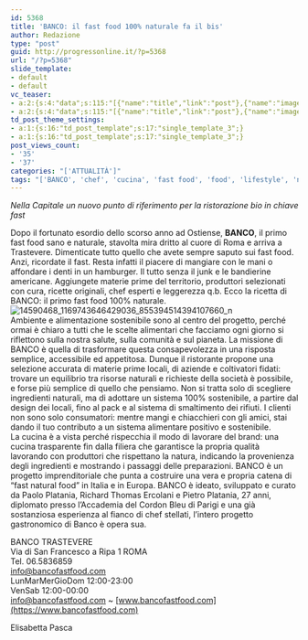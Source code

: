 ```yaml
---
id: 5368
title: 'BANCO: il fast food 100% naturale fa il bis'
author: Redazione
type: "post"
guid: http://progressonline.it/?p=5368
url: "/?p=5368"
slide_template:
- default
- default
vc_teaser:
- a:2:{s:4:"data";s:115:"[{"name":"title","link":"post"},{"name":"image","image":"featured","link":"none"},{"name":"text","mode":"excerpt"}]";s:7:"bgcolor";s:0:"";}
- a:2:{s:4:"data";s:115:"[{"name":"title","link":"post"},{"name":"image","image":"featured","link":"none"},{"name":"text","mode":"excerpt"}]";s:7:"bgcolor";s:0:"";}
td_post_theme_settings:
- a:1:{s:16:"td_post_template";s:17:"single_template_3";}
- a:1:{s:16:"td_post_template";s:17:"single_template_3";}
post_views_count:
- '35'
- '37'
categories: "['ATTUALITÀ']"
tags: "['BANCO', 'chef', 'cucina', 'fast food', 'food', 'lifestyle', 'news', 'Paolo Platania', 'Pietro Platania', 'Richard Thomas Ercolani', 'Roma', 'Trastevere']"
---
```


*Nella Capitale un nuovo punto di riferimento per la ristorazione bio in chiave fast*

Dopo il fortunato esordio dello scorso anno ad Ostiense, **BANCO**, il primo fast food sano e naturale, stavolta mira dritto al cuore di Roma e arriva a Trastevere. Dimenticate tutto quello che avete sempre saputo sui fast food. Anzi, ricordate il fast. Resta infatti il piacere di mangiare con le mani o affondare i denti in un hamburger. Il tutto senza il junk e le bandierine americane. Aggiungete materie prime del territorio, produttori selezionati con cura, ricette originali, chef esperti e leggerezza q.b. Ecco la ricetta di BANCO: il primo fast food 100% naturale.![14590468_1169743646429036_855394514394107660_n](https://progressonline.it/wp-content/uploads/2016/10/14590468_1169743646429036_855394514394107660_n-300x200.jpg)  
Ambiente e alimentazione sostenibile sono al centro del progetto, perché ormai è chiaro a tutti che le scelte alimentari che facciamo ogni giorno si riflettono sulla nostra salute, sulla comunità e sul pianeta. La missione di BANCO è quella di trasformare questa consapevolezza in una risposta semplice, accessibile ed appetitosa. Dunque il ristorante propone una selezione accurata di materie prime locali, di aziende e coltivatori fidati: trovare un equilibrio tra risorse naturali e richieste della società è possibile, e forse più semplice di quello che pensiamo. Non si tratta solo di scegliere ingredienti naturali, ma di adottare un sistema 100% sostenibile, a partire dal design dei locali, fino al pack e al sistema di smaltimento dei rifiuti. I clienti non sono solo consumatori: mentre mangi e chiacchieri con gli amici, stai dando il tuo contributo a un sistema alimentare positivo e sostenibile.  
La cucina è a vista perché rispecchia il modo di lavorare del brand: una cucina trasparente fin dalla filiera che garantisce la propria qualità lavorando con produttori che rispettano la natura, indicando la provenienza degli ingredienti e mostrando i passaggi delle preparazioni. BANCO è un progetto imprenditoriale che punta a costruire una vera e propria catena di “fast natural food” in Italia e in Europa. BANCO è ideato, sviluppato e curato da Paolo Platania, Richard Thomas Ercolani e Pietro Platania, 27 anni, diplomato presso l’Accademia del Cordon Bleu di Parigi e una già sostanziosa esperienza al fianco di chef stellati, l’intero progetto gastronomico di Banco è opera sua.

BANCO TRASTEVERE  
Via di San Francesco a Ripa 1 ROMA  
Tel. 06.5836859  
info@bancofastfood.com  
LunMarMerGioDom 12:00-23:00  
VenSab 12:00-00:00  
info@bancofastfood.com ~ [www.bancofastfood.com](https://www.bancofastfood.com)

Elisabetta Pasca